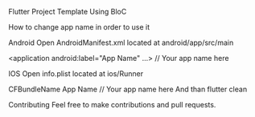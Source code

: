 Flutter Project Template Using BloC


How to change app name in order to use it

Android
Open AndroidManifest.xml located at android/app/src/main

<application
    android:label="App Name" ...> // Your app name here

    
IOS
Open info.plist located at ios/Runner

<key>CFBundleName</key>
<string>App Name</string> // Your app name here
And than flutter clean

Contributing
Feel free to make contributions and pull requests.
